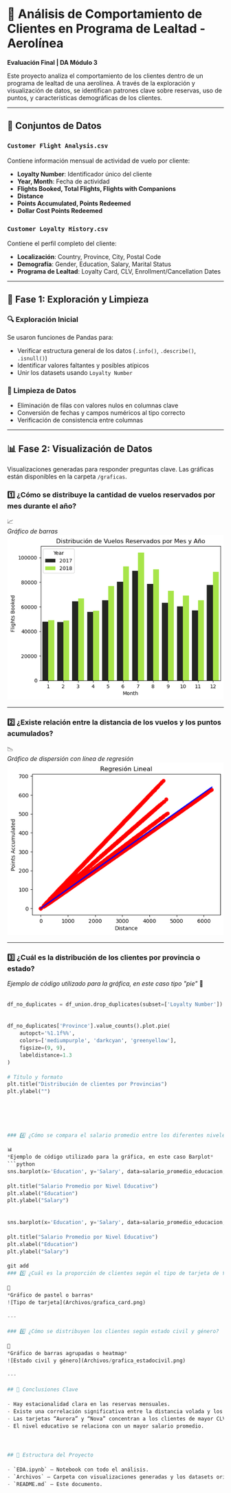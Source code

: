 # 🧠 Análisis de Comportamiento de Clientes en Programa de Lealtad - Aerolínea

**Evaluación Final | DA Módulo 3**

Este proyecto analiza el comportamiento de los clientes dentro de un programa de lealtad de una aerolínea. A través de la exploración y visualización de datos, se identifican patrones clave sobre reservas, uso de puntos, y características demográficas de los clientes.

---

## 📁 Conjuntos de Datos

### `Customer Flight Analysis.csv`
Contiene información mensual de actividad de vuelo por cliente:
- **Loyalty Number**: Identificador único del cliente
- **Year, Month**: Fecha de actividad
- **Flights Booked, Total Flights, Flights with Companions**
- **Distance**
- **Points Accumulated, Points Redeemed**
- **Dollar Cost Points Redeemed**

### `Customer Loyalty History.csv`
Contiene el perfil completo del cliente:
- **Localización**: Country, Province, City, Postal Code
- **Demografía**: Gender, Education, Salary, Marital Status
- **Programa de Lealtad**: Loyalty Card, CLV, Enrollment/Cancellation Dates

---

## 🧪 Fase 1: Exploración y Limpieza

### 🔍 Exploración Inicial
Se usaron funciones de Pandas para:
- Verificar estructura general de los datos (`.info()`, `.describe()`, `.isnull()`)
- Identificar valores faltantes y posibles atípicos
- Unir los datasets usando `Loyalty Number`

### 🧹 Limpieza de Datos
- Eliminación de filas con valores nulos en columnas clave
- Conversión de fechas y campos numéricos al tipo correcto
- Verificación de consistencia entre columnas

---

## 📊 Fase 2: Visualización de Datos

Visualizaciones generadas para responder preguntas clave. Las gráficas están disponibles en la carpeta `/graficas`.

### 1️⃣ ¿Cómo se distribuye la cantidad de vuelos reservados por mes durante el año?

📈  
*Gráfico de barras*  
![Distribución mensual de vuelos](Archivos/grafica_distribucion_reservas_mes.png)

---

### 2️⃣ ¿Existe relación entre la distancia de los vuelos y los puntos acumulados?

📉  
*Gráfico de dispersión con línea de regresión*  
![Distancia vs Puntos](Archivos/grafica_linea_regresion.png)

---

### 3️⃣ ¿Cuál es la distribución de los clientes por provincia o estado?
*Ejemplo de código utilizado para la gráfica, en este caso tipo "pie"*
📍  
```python

df_no_duplicates = df_union.drop_duplicates(subset=['Loyalty Number'])


df_no_duplicates['Province'].value_counts().plot.pie(
    autopct='%1.1f%%', 
    colors=['mediumpurple', 'darkcyan', 'greenyellow'], 
    figsize=(9, 9),         
    labeldistance=1.3       
)

# Título y formato
plt.title("Distribución de clientes por Provincias")
plt.ylabel("")  





### 4️⃣ ¿Cómo se compara el salario promedio entre los diferentes niveles educativos?

📊  
*Ejemplo de código utilizado para la gráfica, en este caso Barplot* 
```python
sns.barplot(x='Education', y='Salary', data=salario_promedio_educacion, palette='viridis')

plt.title("Salario Promedio por Nivel Educativo")
plt.xlabel("Education")
plt.ylabel("Salary")


sns.barplot(x='Education', y='Salary', data=salario_promedio_educacion, palette='viridis')

plt.title("Salario Promedio por Nivel Educativo")
plt.xlabel("Education")
plt.ylabel("Salary")

git add
### 5️⃣ ¿Cuál es la proporción de clientes según el tipo de tarjeta de fidelidad?

🥇  
*Gráfico de pastel o barras*  
![Tipo de tarjeta](Archivos/grafica_card.png)

---

### 6️⃣ ¿Cómo se distribuyen los clientes según estado civil y género?

👥  
*Gráfico de barras agrupadas o heatmap*  
![Estado civil y género](Archivos/grafica_estadocivil.png)

---

## 📌 Conclusiones Clave

- Hay estacionalidad clara en las reservas mensuales.
- Existe una correlación significativa entre la distancia volada y los puntos acumulados.
- Las tarjetas “Aurora” y “Nova” concentran a los clientes de mayor CLV.
- El nivel educativo se relaciona con un mayor salario promedio.



## 📁 Estructura del Proyecto

- `EDA.ipynb` – Notebook con todo el análisis.
- `Archivos` – Carpeta con visualizaciones generadas y los datasets originales.
- `README.md` – Este documento.
